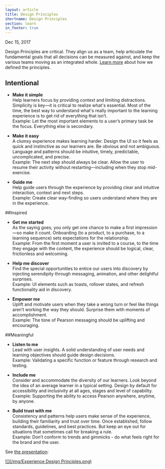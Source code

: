 ```yaml
---
layout: article
title: Design Principles
shortname: Design Principles
section: learn
in_footer: true
---
```


Dec 15, 2017

Design Principles are critical. They align us as a team, help articulate the fundamental goals that all decisions can be measured against, and keep the various teams moving as an integrated whole. [Learn more](https://neo.pearson.com/people/USCHED2/blog/2017/12/13/17-accomplishments-experience-design-principles) about how we defined the principles.



## Intentional


- **Make it simple**  
Help learners focus by providing context and limiting distractions.
Simplicity is key—it is critical to realize what's essential. Most of the time, the best way to understand what's really important to the learning experience is to get rid of everything that isn’t.  
Example: Let the most important elements to a user’s primary task be the focus. Everything else is secondary.

- **Make it easy**  
A clumsy experience makes learning harder. Design the UI so it feels as quick and instinctive as our learners are.
Be obvious and not ambiguous. Language and patterns should be intuitive, timely, predictable, uncomplicated, and precise.  
Example: The next step should always be clear. Allow the user to resume their activity without restarting—including when they stop mid-exercise.

- **Guide me**  
Help guide users through the experience by providing clear and intuitive interaction, context and next steps.  
Example: Create clear way-finding so users understand where they are in the experience.



##Inspired
- **Get me started**  
As the saying goes, you only get one chance to make a first impression—so make it count. Onboarding (to a product, to a purchase, to a learning sequence) sets expectations
for the relationship.  
Example: From the first moment a user is invited to a course, to the time they engage with the content, the experience should be logical, clear, frictionless and welcoming.

- **Help me discover**  
Find the special opportunities to entice our users into discovery by injecting serendipity through messaging, animation, and other delightful surprises.  
Example: UI elements such as toasts, rollover states, and refresh functionality aid in discovery.

- **Empower me**  
Uplift and motivate users when they take a wrong turn or feel like things aren’t working the way they should. Surprise them with moments of accomplishment.  
Example: The tone of Pearson messaging should be uplifting and encouraging.

##Meaningful

- **Listen to me**  
Lead with user insights. A solid understanding of user needs and learning objectives should guide design decisions.  
Example: Validating a specific function or feature through research and testing.

- **Include me**  
Consider and accommodate the diversity of our learners. Look beyond the idea of an average learner in a typical setting. Design by default for accessibility and inclusivity at all ages, stages and level of capability.  
Example: Supporting the ability to access Pearson anywhere, anytime, by anyone.

- **Build trust with me**  
Consistency and patterns help users make sense of the experience, building their familiarity and trust over time. Once established, follow standards, guidelines, and best practices. But keep an eye out for situations that sometimes call for breaking a rule.  
Example: Don’t conform to trends and gimmicks - do what feels right for the brand and the user.  

See [the presentation](https://docs.google.com/presentation/d/10mxa5vTw4Uwj7hxLtkKKrtmFsE1G6JrynI-JL-lWNgc/edit#slide=id.g23ba321e10_0_500):

[![](/img/Experience Design Principles.png)](https://docs.google.com/presentation/d/10mxa5vTw4Uwj7hxLtkKKrtmFsE1G6JrynI-JL-lWNgc/edit#slide=id.g23ba321e10_0_500)
